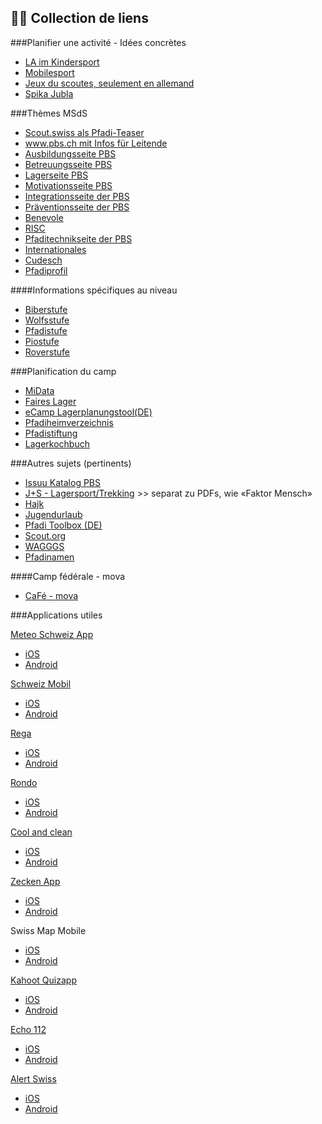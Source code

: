 👩‍💻 Collection de liens 
----------------------
<!--Alles, was Appendix so in den Sinn kam… Er ist froh um Ergänzungen 😉 -->

###Planifier une activité - Idées concrètes

* [LA im Kindersport](https://pfadi.swiss/fr/activites-scoutes/experiences-camp/#supports) 
* [Mobilesport](https://www.mobilesport.ch/fr/)
* [Jeux du scoutes, seulement en allemand](https://www.pfadispiele.ch/) 
* [Spika Jubla](https://spika.ch/)

###Thèmes MSdS

* [Scout.swiss als Pfadi-Teaser](www.scout.swiss) 
* [www.pbs.ch mit Infos für Leitende](www.pbs.ch)
* [Ausbildungsseite PBS](www.ausbildung.pbs.ch)
* [Betreuungsseite PBS](www.betreuung.pbs.ch) 
* [Lagerseite PBS](www.lager.pbs.ch)
* [Motivationsseite PBS](www.motivation.pbs.ch)
* [Integrationsseite der PBS](www.integration.pbs.ch)
* [Präventionsseite der PBS](www.praevention.pbs.ch)
* [Benevole](www.benevole.pbs.ch)
* [RISC](www.risc.pbs.ch)
* [Pfaditechnikseite der PBS](www.pfaditechnik.pbs.ch)
* [Internationales](www.international.pbs.ch)
* [Cudesch](www.cudesch.pbs.ch)
* [Pfadiprofil](www.pfadiprofil.pbs.ch)

####Informations spécifiques au niveau
* [Biberstufe](www.biber.pbs.ch)
* [Wolfsstufe](www.woelfe.pbs.ch)
* [Pfadistufe](www.pfadis.pbs.ch)
* [Piostufe](www.pios.pbs.ch)
* [Roverstufe](www.rover.pbs.ch)

###Planification du camp
* [MiData](https://db.scout.ch/)
* [Faires Lager](www.faires-lager.ch)
* [eCamp Lagerplanungstool(DE)](https://ecamp.pfadiluzern.ch/)
* [Pfadiheimverzeichnis](www.pfadiheime.ch)
* [Pfadistiftung](www.pfadistiftung.ch)
* [Lagerkochbuch](https://lagerkochbuch.ch)

###Autres sujets (pertinents)
* [Issuu Katalog PBS](https://issuu.com/pbs-msds-mss)
* [J+S - Lagersport/Trekking](www.jugendundsport.ch/de/sportarten/lagersport-trekking-uebersicht.html) >> separat zu PDFs, wie «Faktor Mensch»  
* [Hajk](www.hajk.ch)
* [Jugendurlaub](www.jugendurlaub.ch)
* [Pfadi Toolbox (DE)](https://pfadi-toolbox.ch/) 
* [Scout.org](www.scout.org)
* [WAGGGS](www.wagggs.org)
* [Pfadinamen](www.pfadinamen.ch)

####Camp fédérale - mova
<!--natürlich nur zeitlich begrenzt-->
* [CaFé - mova](https://www.bula21.ch/) 

###Applications utiles 

<!--im Cudeschin-App am besten OS-abhängige Links verwenden -->

[Meteo Schweiz App](https://www.meteoschweiz.admin.ch/home/service-und-publikationen/beratung-und-service/meteoschweiz-app.html)

* [iOS](https://itunes.apple.com/ch/app/meteoswiss/id589772015?l=de&amp;ls=1&amp;mt=8)
* [Android](https://play.google.com/store/apps/details?id=ch.admin.meteoswiss&hl=fr)

[Schweiz Mobil](https://www.schweizmobil.ch/de/app-schweizmobil-fr.html) 

* [iOS](http://itunes.apple.com/ch/app/schweizmobil/id527194959) 
* [Android](https://play.google.com/store/apps/details?id=ch.schweizmobil)

[Rega](https://www.rega.ch/de/multimedia/rega-app.aspx)

* [iOS](https://itunes.apple.com/ch/app/irega/id415358154?mt=8) 
* [Android](https://play.google.com/store/apps/details?id=ch.rega.Rega&hl=fr)

[Rondo](https://rondo-verlag.ch/)

* [iOS](https://itunes.apple.com/ch/app/rondo-liederbuch/id992115582?mt=8)
* [Android](https://play.google.com/store/apps/details?id=ch.rondo.songbookapp&hl=en)

[Cool and clean](https://www.coolandclean.ch/Offline-App.html)

* [iOS](https://apps.apple.com/ch/app/cool-and-clean/id1263898278)
* [Android](https://play.google.com/store/apps/details?id=ch.swissolympic.cncmobileapp&hl=fr)

[Zecken App](https://www.zhaw.ch/de/lsfm/dienstleistung/institut-fuer-umwelt-und-natuerliche-ressourcen/zecken/app-zecke/)

* [iOS](http://appstore.com/apps/Zecke)
* [Android](http://play.google.com/store/apps/details?id=com.garzotto.zecke)

Swiss Map Mobile 

* [iOS](https://play.google.com/store/apps/details?id=com.garzotto.smma&hl=fr_CH)
* [Android](https://itunes.apple.com/ch/app/swiss-map-mobile/id311447284?mt=8)

[Kahoot Quizapp](https://kahoot.it/) 

* [iOS](https://apps.apple.com/ch/app/kahoot-play-create-quizzes/id1131203560)
* [Android](https://play.google.com/store/apps/details?id=no.mobitroll.kahoot.android&hl=fr_CH)

[Echo 112](https://echo112.com/fr/)

* [iOS](https://itunes.apple.com/app/echo112-the-pocket-lifesaver/id613058743)
* [Android](https://play.google.com/store/apps/details?id=ch.mobilemed.echo112)

[Alert Swiss](https://www.alert.swiss/)

* [iOS](https://itunes.apple.com/ch/app/alertswiss/id957339177) 
* [Android](https://play.google.com/store/apps/details?id=ch.admin.babs.alertswiss)